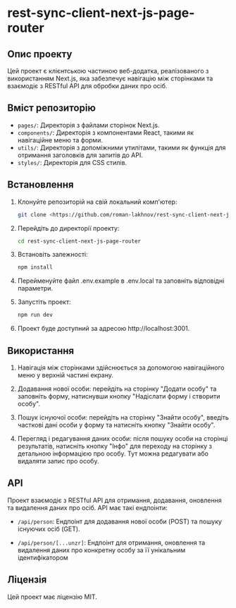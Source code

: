 # rest-sync-client-next-js-page-router

## Опис проекту

Цей проект є клієнтською частиною веб-додатка, реалізованого з використанням Next.js, яка забезпечує навігацію між сторінками та взаємодіє з RESTful API для обробки даних про осіб.

## Вміст репозиторію

- `pages/`: Директорія з файлами сторінок Next.js.
- `components/`: Директорія з компонентами React, такими як навігаційне меню та форми.
- `utils/`: Директорія з допоміжними утилітами, такими як функція для отримання заголовків для запитів до API.
- `styles/`: Директорія для CSS стилів.

## Встановлення

1. Клонуйте репозиторій на свій локальний комп'ютер:

   ```bash
   git clone <https://github.com/roman-lakhnov/rest-sync-client-next-js-page-router>
2. Перейдіть до директорії проекту:

    ```bash
    cd rest-sync-client-next-js-page-router
3. Встановіть залежності:
  
    ```bash
    npm install
4. Перейменуйте файл .env.example в .env.local та заповніть відповідні параметри.
5. Запустіть проект:
    ```bash
    npm run dev
6. Проект буде доступний за адресою http://localhost:3001.

## Використання

1. Навігація між сторінками здійснюється за допомогою навігаційного меню у верхній частині екрану.

2. Додавання нової особи: перейдіть на сторінку "Додати особу" та заповніть форму, натиснувши кнопку "Надіслати форму і створити особу".

3. Пошук існуючої особи: перейдіть на сторінку "Знайти особу", введіть часткові дані особи у форму та натисніть кнопку "Знайти особу".

4. Перегляд і редагування даних особи: після пошуку особи на сторінці результатів, натисніть кнопку "Інфо" для переходу на сторінку з детальною інформацією про особу. Тут можна редагувати або видаляти запис про особу.

## API

Проект взаємодіє з RESTful API для отримання, додавання, оновлення та видалення даних про осіб. API має такі ендпоінти:

- `/api/person`: Ендпоінт для додавання нової особи (POST) та пошуку існуючих осіб (GET).

- `/api/person/[...unzr]`: Ендпоінт для отримання, оновлення та видалення даних про конкретну особу за її унікальним ідентифікатором

## Ліцензія

Цей проект має ліцензію MIT.










